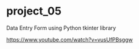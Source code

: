 # project_05
 Data Entry Form using Python tkinter library

https://www.youtube.com/watch?v=vusUfPBsggw